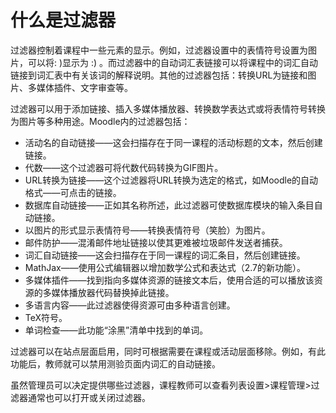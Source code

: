 # 什么是过滤器

过滤器控制着课程中一些元素的显示。例如，过滤器设置中的表情符号设置为图片，可以将: )显示为  :)  。而过滤器中的自动词汇表链接可以将课程中的词汇自动链接到词汇表中有关该词的解释说明。其他的过滤器包括：转换URL为链接和图片、多媒体插件、文字审查等。

过滤器可以用于添加链接、插入多媒体播放器、转换数学表达式或将表情符号转换为图片等多种用途。Moodle内的过滤器包括：

+ 活动名的自动链接——这会扫描存在于同一课程的活动标题的文本，然后创建链接。
+ 代数——这个过滤器可将代数代码转换为GIF图片。
+ URL转换为链接——这个过滤器将URL转换为选定的格式，如Moodle的自动格式——可点击的链接。
+ 数据库自动链接——正如其名称所述，此过滤器可使数据库模块的输入条目自动链接。
+ 以图片的形式显示表情符号——转换表情符号（笑脸）为图片。
+ 邮件防护——混淆邮件地址链接以使其更难被垃圾邮件发送者捕获。
+ 词汇自动链接——这会扫描存在于同一课程的词汇条目，然后创建链接。
+ MathJax——使用公式编辑器以增加数学公式和表达式（2.7的新功能）。
+ 多媒体插件——找到指向多媒体资源的链接文本后，使用合适的可以播放该资源的多媒体播放器代码替换掉此链接。
+ 多语言内容——此过滤器使得资源可由多种语言创建。
+ TeX符号。
+ 单词检查——此功能“涂黑”清单中找到的单词。
  
过滤器可以在站点层面启用，同时可根据需要在课程或活动层面移除。例如，有此功能后，教师就可以禁用测验页面内词汇的自动链接。

虽然管理员可以决定提供哪些过滤器，课程教师可以查看列表设置>课程管理>过滤器通常也可以打开或关闭过滤器。